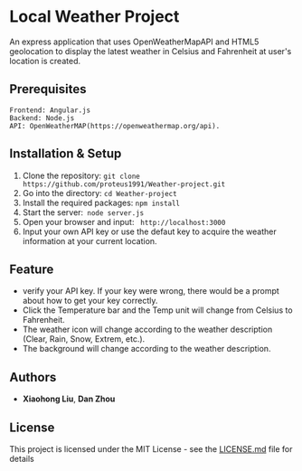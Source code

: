 # Local Weather Project

An express application that uses OpenWeatherMapAPI and HTML5 geolocation to display the latest weather in Celsius and Fahrenheit at user's location is created.

## Prerequisites

```
Frontend: Angular.js
Backend: Node.js
API: OpenWeatherMAP(https://openweathermap.org/api).
```

## Installation & Setup
1. Clone the repository: ```git clone https://github.com/proteus1991/Weather-project.git```
2. Go into the directory: ```cd Weather-project```
3. Install the required packages: ``` npm install ```
4. Start the server:``` node server.js```
5. Open your browser and input: ``` http://localhost:3000```
6. Input your own API key or use the defaut key to acquire the weather information at your current location.


## Feature
- verify your API key. If your key were wrong, there would be a prompt about how to get your key correctly.
- Click the Temperature bar and the Temp unit will change from Celsius to Fahrenheit.
- The weather icon will change according to the weather description (Clear, Rain, Snow, Extrem, etc.).
- The background will change according to the weather description.


## Authors

* **Xiaohong Liu**, **Dan Zhou**

## License

This project is licensed under the MIT License - see the [LICENSE.md](LICENSE.md) file for details
